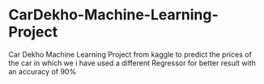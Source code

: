 # CarDekho-Machine-Learning-Project
Car Dekho Machine Learning Project from kaggle to predict the prices of the car in which we i have used a different Regressor for better result with an accuracy of 90%
